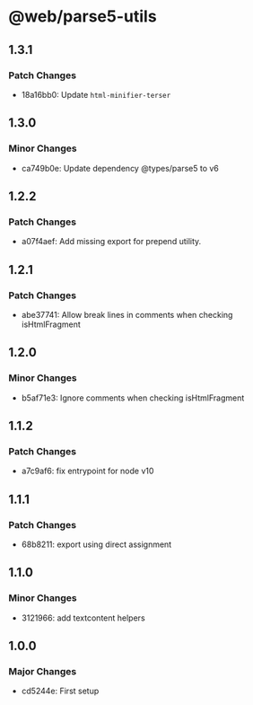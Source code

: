 # @web/parse5-utils

## 1.3.1

### Patch Changes

- 18a16bb0: Update `html-minifier-terser`

## 1.3.0

### Minor Changes

- ca749b0e: Update dependency @types/parse5 to v6

## 1.2.2

### Patch Changes

- a07f4aef: Add missing export for prepend utility.

## 1.2.1

### Patch Changes

- abe37741: Allow break lines in comments when checking isHtmlFragment

## 1.2.0

### Minor Changes

- b5af71e3: Ignore comments when checking isHtmlFragment

## 1.1.2

### Patch Changes

- a7c9af6: fix entrypoint for node v10

## 1.1.1

### Patch Changes

- 68b8211: export using direct assignment

## 1.1.0

### Minor Changes

- 3121966: add textcontent helpers

## 1.0.0

### Major Changes

- cd5244e: First setup
